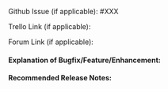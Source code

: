 Github Issue (if applicable): #XXX

Trello Link (if applicable):

Forum Link (if applicable):

#### Explanation of Bugfix/Feature/Enhancement:


#### Recommended Release Notes:
